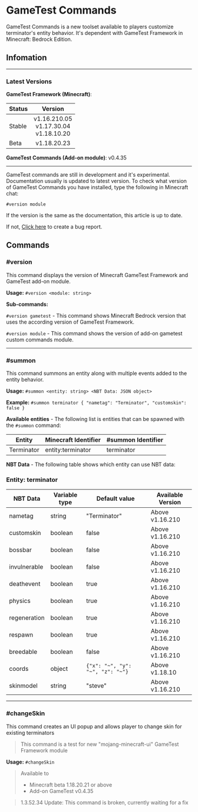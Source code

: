 # GameTest Commands
GameTest Commands is a new toolset available to players customize terminator's entity behavior.
It's dependent with GameTest Framework in Minecraft: Bedrock Edition.

## Infomation
-----

### Latest Versions

**GameTest Framework (Minecraft)**: 

Status | Version
-|-
Stable | <center>v1.16.210.05<br>v1.17.30.04<br>v1.18.10.20
Beta | <center>v1.18.20.23

**GameTest Commands (Add-on module)**: v0.4.35

-----
GameTest commands are still in development and it's experimental.
Documentation usually is updated to latest version.
To check what version of GameTest Commands you have installed, type the following in Minecraft chat:
```
#version module
```
If the version is the same as the documentation, this article is up to date.

If not, [Click here](https://github.com/JaylyDev/terminator/issues/new?assignees=&labels=bug&template=bug_report.md&title=GameTest%20Commands%20documentation%20is%20not%20up%20to%20date) to create a bug report.

## Commands
### #version
This command displays the version of Minecraft GameTest Framework and GameTest add-on module.

**Usage:** `#version <module: string>`

**Sub-commands:**

`#version gametest` - This command shows Minecraft Bedrock version that uses the according version of GameTest Framework.

`#version module` - This command shows the version of add-on gametest custom commands module. 

-----
### #summon
This command summons an entity along with multiple events added to the entity behavior.

**Usage:** `#summon <entity: string> <NBT Data: JSON object>`

**Example:** `#summon terminator { "nametag": "Terminator", "customskin": false }`

**Available entities** - The following list is entities that can be spawned with the `#summon` command:

Entity | Minecraft Identifier | #summon Identifier
-|-|-
Terminator | entity:terminator | terminator

**NBT Data** - The following table shows which entity can use NBT data:

### Entity: terminator

NBT Data | Variable type | Default value | Available Version
-|-|-|-
nametag | string | "Terminator" | Above v1.16.210
customskin | boolean | false | Above v1.16.210
bossbar | boolean | false | Above v1.16.210
invulnerable | boolean | false | Above v1.16.210
deathevent | boolean | true | Above v1.16.210
physics | boolean | true | Above v1.16.210
regeneration | boolean | true | Above v1.16.210
respawn | boolean | true | Above v1.16.210
breedable | boolean | false | Above v1.16.210
coords | object | ```{"x": "~", "y": "~", "z": "~"}``` | Above v1.18.10
skinmodel | string | "steve" | Above v1.16.210

-----
### #changeSkin
This command creates an UI popup and allows player to change skin for existing terminators
> This command is a test for new "mojang-minecraft-ui" GameTest Framework module

**Usage:** `#changeSkin`

> Available to 
> - Minecraft beta 1.18.20.21 or above
> - Add-on GameTest v0.4.35

> 1.3.52.34 Update: This command is broken, currently waiting for a fix